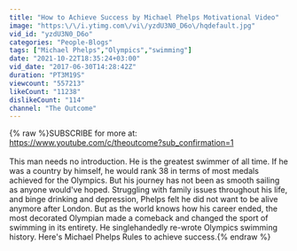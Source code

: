 ```yaml
---
title: "How to Achieve Success by Michael Phelps Motivational Video"
image: "https:\/\/i.ytimg.com\/vi\/yzdU3N0_D6o\/hqdefault.jpg"
vid_id: "yzdU3N0_D6o"
categories: "People-Blogs"
tags: ["Michael Phelps","Olympics","swimming"]
date: "2021-10-22T18:35:24+03:00"
vid_date: "2017-06-30T14:28:42Z"
duration: "PT3M19S"
viewcount: "557213"
likeCount: "11238"
dislikeCount: "114"
channel: "The Outcome"
---
```

{% raw %}SUBSCRIBE for more at:<br /><a rel="nofollow" target="blank" href="https://www.youtube.com/c/theoutcome?sub_confirmation=1">https://www.youtube.com/c/theoutcome?sub_confirmation=1</a><br /><br />This man needs no introduction. He is the greatest swimmer of all time. If he was a country by himself, he would rank 38 in terms of most medals achieved for the Olympics. But his journey has not been as smooth sailing as anyone would've hoped. Struggling with family issues throughout his life, and binge drinking and depression, Phelps felt he did not want to be alive anymore after London. But as the world knows how his career ended, the most decorated Olympian made a comeback and changed the sport of swimming in its entirety. He singlehandedly re-wrote Olympics swimming history. Here's Michael Phelps Rules to achieve success.{% endraw %}
